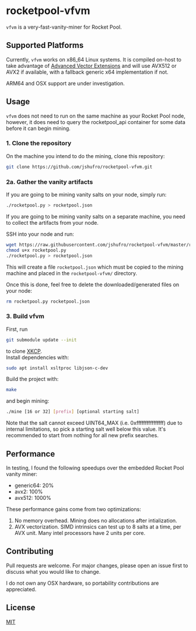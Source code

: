 # rocketpool-vfvm

`vfvm` is a very-fast-vanity-miner for Rocket Pool.

## Supported Platforms
Currently, `vfvm` works on x86_64 Linux systems. It is compiled on-host to take advantage of [Advanced Vector Extensions](https://en.wikipedia.org/wiki/Advanced_Vector_Extensions) and will use AVX512 or AVX2 if available, with a fallback generic x64 implementation if not.

ARM64 and OSX support are under investigation.

## Usage
`vfvm` does not need to run on the same machine as your Rocket Pool node, however, it does need to query the rocketpool_api container for some data before it can begin mining.

### 1. Clone the repository
On the machine you intend to do the mining, clone this repository:  
```bash
git clone https://github.com/jshufro/rocketpool-vfvm.git
```

### 2a. Gather the vanity artifacts
If you are going to be mining vanity salts on your node, simply run:  
```bash
./rocketpool.py > rocketpool.json
```
If you are going to be mining vanity salts on a separate machine, you need to collect the artifacts from your node.

SSH into your node and run:
```bash
wget https://raw.githubusercontent.com/jshufro/rocketpool-vfvm/master/rocketpool.py
chmod u+x rocketpool.py
./rocketpool.py > rocketpool.json
```
This will create a file `rocketpool.json` which must be copied to the mining machine and placed in the `rocketpool-vfvm/` directory.

Once this is done, feel free to delete the downloaded/generated files on your node:
```bash
rm rocketpool.py rocketpool.json
```

### 3. Build vfvm
First, run 
```bash
git submodule update --init
```
to clone [XKCP](https://github.com/XKCP/XKCP).  
Install dependencies with:  
```bash
sudo apt install xsltproc libjson-c-dev
```
Build the project with:
```bash
make
```
and begin mining:
```bash
./mine [16 or 32] [prefix] [optional starting salt]
```

Note that the salt cannot exceed UINT64_MAX (i.e. 0xffffffffffffffff) due to internal limitations, so pick a starting salt well below this value. It's recommended to start from nothing for all new prefix searches.

## Performance
In testing, I found the following speedups over the embedded Rocket Pool vanity miner:
* generic64: 20%
* avx2: 100%
* avx512: 1000%

These performance gains come from two optimizations:
1. No memory overhead. Mining does no allocations after intialization.
2. AVX vectorization. SIMD intrinsics can test up to 8 salts at a time, per AVX unit. Many intel processors have 2 units per core.

## Contributing
Pull requests are welcome. For major changes, please open an issue first to discuss what you would like to change.

I do not own any OSX hardware, so portability contributions are appreciated.

## License
[MIT](LICENSE)
